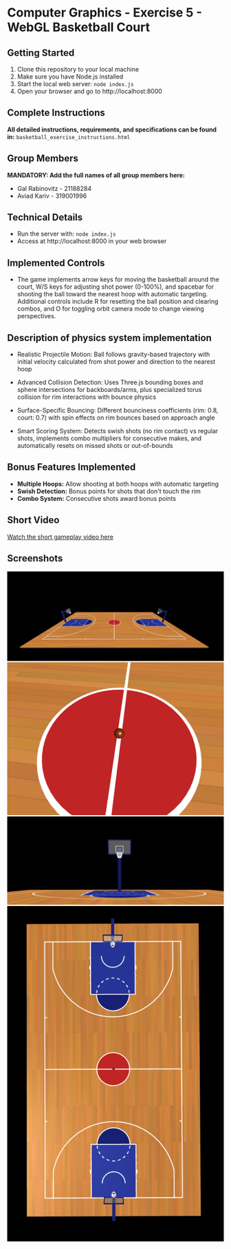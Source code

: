 # Computer Graphics - Exercise 5 - WebGL Basketball Court

## Getting Started
1. Clone this repository to your local machine
2. Make sure you have Node.js installed
3. Start the local web server: `node index.js`
4. Open your browser and go to http://localhost:8000

## Complete Instructions
**All detailed instructions, requirements, and specifications can be found in:**
`basketball_exercise_instructions.html`

## Group Members
**MANDATORY: Add the full names of all group members here:**
- Gal Rabinovitz - 21188284
- Aviad Kariv - 319001996

## Technical Details
- Run the server with: `node index.js`
- Access at http://localhost:8000 in your web browser

## Implemented Controls
- The game implements arrow keys for moving the basketball around the court, W/S keys for adjusting shot power (0-100%), and spacebar for shooting the ball toward the nearest hoop with automatic targeting. Additional controls include R for resetting the ball position and clearing combos, and O for toggling orbit camera mode to change viewing perspectives.

## Description of physics system implementation
- Realistic Projectile Motion: Ball follows gravity-based trajectory with initial velocity calculated from shot power and direction to the nearest hoop

- Advanced Collision Detection: Uses Three.js bounding boxes and sphere intersections for backboards/arms, plus specialized torus collision for rim interactions with bounce physics

- Surface-Specific Bouncing: Different bounciness coefficients (rim: 0.8, court: 0.7) with spin effects on rim bounces based on approach angle

- Smart Scoring System: Detects swish shots (no rim contact) vs regular shots, implements combo multipliers for consecutive makes, and automatically resets on missed shots or out-of-bounds

## Bonus Features Implemented
- **Multiple Hoops:** Allow shooting at both hoops with automatic targeting
- **Swish Detection:** Bonus points for shots that don't touch the rim
- **Combo System:** Consecutive shots award bonus points

## Short Video
[Watch the short gameplay video here](https://youtu.be/rjyyMlaae7k)

## Screenshots
![Front](./screenshots/FRONT.jpg)
![Ball](./screenshots/BALL.jpg)
![Hoop](./screenshots/HOOP.jpg)
![Top](./screenshots/TOP.jpg)

